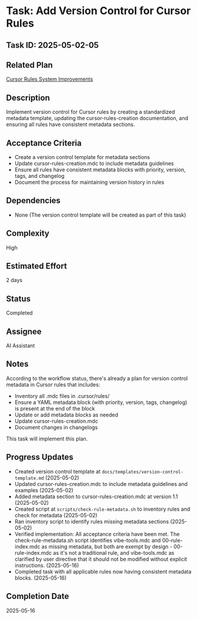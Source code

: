 # Task: Add Version Control for Cursor Rules

## Task ID: 2025-05-02-05

## Related Plan

[Cursor Rules System Improvements](../plans/cursor-rules-improvement.md)

## Description

Implement version control for Cursor rules by creating a standardized metadata template, updating the cursor-rules-creation documentation, and ensuring all rules have consistent metadata sections.

## Acceptance Criteria

- Create a version control template for metadata sections
- Update cursor-rules-creation.mdc to include metadata guidelines
- Ensure all rules have consistent metadata blocks with priority, version, tags, and changelog
- Document the process for maintaining version history in rules

## Dependencies

- None (The version control template will be created as part of this task)

## Complexity

High

## Estimated Effort

2 days

## Status

Completed

## Assignee

AI Assistant

## Notes

According to the workflow status, there's already a plan for version control metadata in Cursor rules that includes:

- Inventory all .mdc files in .cursor/rules/
- Ensure a YAML metadata block (with priority, version, tags, changelog) is present at the end of the <rule> block
- Update or add metadata blocks as needed
- Update cursor-rules-creation.mdc
- Document changes in changelogs

This task will implement this plan.

## Progress Updates

- Created version control template at `docs/templates/version-control-template.md` (2025-05-02)
- Updated cursor-rules-creation.mdc to include metadata guidelines and examples (2025-05-02)
- Added metadata section to cursor-rules-creation.mdc at version 1.1 (2025-05-02)
- Created script at `scripts/check-rule-metadata.sh` to inventory rules and check for metadata (2025-05-02)
- Ran inventory script to identify rules missing metadata sections (2025-05-02)
- Verified implementation: All acceptance criteria have been met. The check-rule-metadata.sh script identifies vibe-tools.mdc and 00-rule-index.mdc as missing metadata, but both are exempt by design - 00-rule-index.mdc as it's not a traditional rule, and vibe-tools.mdc as clarified by user directive that it should not be modified without explicit instructions. (2025-05-16)
- Completed task with all applicable rules now having consistent metadata blocks. (2025-05-16)

## Completion Date

2025-05-16
